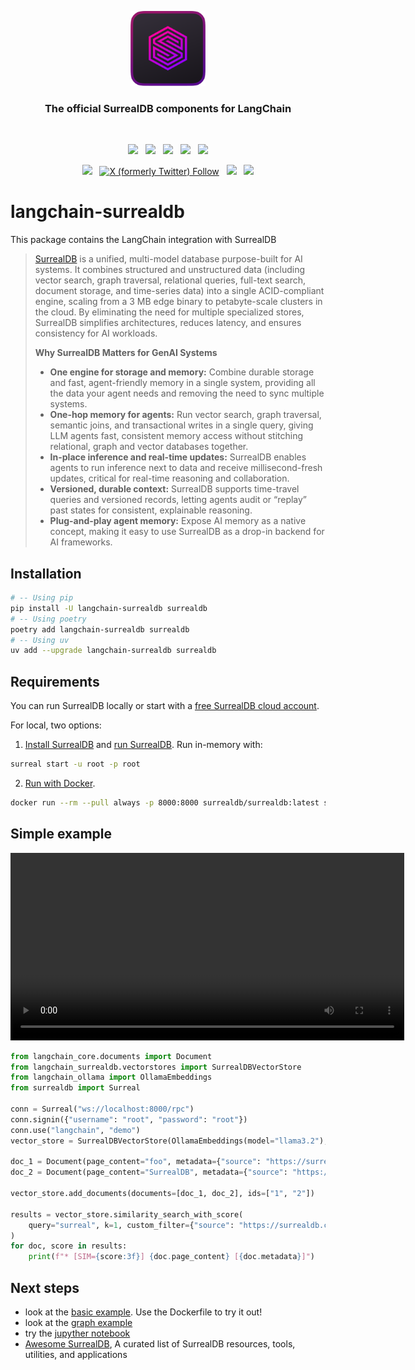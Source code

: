 <p align="center">
    <img width=120 src="https://raw.githubusercontent.com/surrealdb/icons/main/surreal.svg" />
</p>

<h3 align="center">The official SurrealDB components for LangChain</h3>

<br>

<p align="center">
    <a href="https://github.com/surrealdb/langchain-surrealdb"><img src="https://img.shields.io/badge/status-stable-ff00bb.svg?style=flat-square"></a>
    &nbsp;
    <a href="https://surrealdb.com/docs/integrations/frameworks/langchain"><img src="https://img.shields.io/badge/docs-view-44cc11.svg?style=flat-square"></a>
    &nbsp;
    <a href="https://pypi.org/project/langchain-surrealdb/"><img src="https://img.shields.io/pypi/v/langchain-surrealdb?style=flat-square"></a>
    &nbsp;
    <a href="https://pypi.org/project/langchain-surrealdb/"><img src="https://img.shields.io/pypi/dm/langchain-surrealdb?style=flat-square"></a>
    &nbsp;
    <a href="https://pypi.org/project/langchain-surrealdb/"><img src="https://img.shields.io/pypi/pyversions/langchain-surrealdb?style=flat-square"></a>
</p>

<p align="center">
    <a href="https://surrealdb.com/discord"><img src="https://img.shields.io/discord/902568124350599239?label=discord&style=flat-square&color=5a66f6"></a>
    &nbsp;
    <a href="https://x.com/surrealdb"><img alt="X (formerly Twitter) Follow" src="https://img.shields.io/twitter/follow/surrealdb?style=flat-square&logo=x&label=follow%20us"></a>
    &nbsp;
    <a href="https://www.linkedin.com/company/surrealdb/"><img src="https://img.shields.io/badge/linkedin-connect_with_us-0a66c2.svg?style=flat-square"></a>
    &nbsp;
    <a href="https://www.youtube.com/channel/UCjf2teVEuYVvvVC-gFZNq6w"><img src="https://img.shields.io/badge/youtube-subscribe-fc1c1c.svg?style=flat-square"></a>
</p>

# langchain-surrealdb

This package contains the LangChain integration with SurrealDB

> [SurrealDB](https://surrealdb.com/) is a unified, multi-model database purpose-built for AI systems. It combines structured and unstructured data (including vector search, graph traversal, relational queries, full-text search, document storage, and time-series data) into a single ACID-compliant engine, scaling from a 3 MB edge binary to petabyte-scale clusters in the cloud. By eliminating the need for multiple specialized stores, SurrealDB simplifies architectures, reduces latency, and ensures consistency for AI workloads.
>
> **Why SurrealDB Matters for GenAI Systems**
> - **One engine for storage and memory:** Combine durable storage and fast, agent-friendly memory in a single system, providing all the data your agent needs and removing the need to sync multiple systems.
> - **One-hop memory for agents:** Run vector search, graph traversal, semantic joins, and transactional writes in a single query, giving LLM agents fast, consistent memory access without stitching relational, graph and vector databases together.
> - **In-place inference and real-time updates:** SurrealDB enables agents to run inference next to data and receive millisecond-fresh updates, critical for real-time reasoning and collaboration.
> - **Versioned, durable context:** SurrealDB supports time-travel queries and versioned records, letting agents audit or “replay” past states for consistent, explainable reasoning.
> - **Plug-and-play agent memory:** Expose AI memory as a native concept, making it easy to use SurrealDB as a drop-in backend for AI frameworks.

## Installation

```bash
# -- Using pip
pip install -U langchain-surrealdb surrealdb
# -- Using poetry
poetry add langchain-surrealdb surrealdb
# -- Using uv
uv add --upgrade langchain-surrealdb surrealdb
```

## Requirements

You can run SurrealDB locally or start with
a [free SurrealDB cloud account](https://surrealdb.com/docs/cloud/getting-started).

For local, two options:

1. [Install SurrealDB](https://surrealdb.com/docs/surrealdb/installation)
  and [run SurrealDB](https://surrealdb.com/docs/surrealdb/installation/running). Run in-memory with:

  ```bash
  surreal start -u root -p root
  ```

2. [Run with Docker](https://surrealdb.com/docs/surrealdb/installation/running/docker).

  ```bash
  docker run --rm --pull always -p 8000:8000 surrealdb/surrealdb:latest start
  ```

## Simple example

<video width="630" height="300" src="https://github.com/user-attachments/assets/9e1c0dda-4334-48ea-8317-d2dc72b275c0"></video>

```python
from langchain_core.documents import Document
from langchain_surrealdb.vectorstores import SurrealDBVectorStore
from langchain_ollama import OllamaEmbeddings
from surrealdb import Surreal

conn = Surreal("ws://localhost:8000/rpc")
conn.signin({"username": "root", "password": "root"})
conn.use("langchain", "demo")
vector_store = SurrealDBVectorStore(OllamaEmbeddings(model="llama3.2"), conn)

doc_1 = Document(page_content="foo", metadata={"source": "https://surrealdb.com"})
doc_2 = Document(page_content="SurrealDB", metadata={"source": "https://surrealdb.com"})

vector_store.add_documents(documents=[doc_1, doc_2], ids=["1", "2"])

results = vector_store.similarity_search_with_score(
    query="surreal", k=1, custom_filter={"source": "https://surrealdb.com"}
)
for doc, score in results:
    print(f"* [SIM={score:3f}] {doc.page_content} [{doc.metadata}]")
```

## Next steps

- look at the [basic example](./examples/basic). Use the Dockerfile to try it out!
- look at the [graph example](./examples/graph)
- try the [jupyther notebook](./docs/vectorstores.ipynb)
- [Awesome SurrealDB](https://github.com/surrealdb/awesome-surreal), A curated list of SurrealDB resources, tools, utilities, and applications

